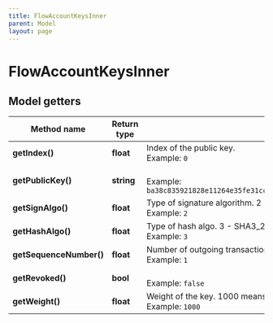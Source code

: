```yaml
---
title: FlowAccountKeysInner
parent: Model
layout: page
---
```


# FlowAccountKeysInner

## Model getters

Method name | Return type | Description | Notes
------------ | ------------- | ------------- | -------------
**getIndex()** | **float** | Index of the public key. <br>Example: `0` | [optional]
**getPublicKey()** | **string** |  <br>Example: `ba38c835921828e11264e35fe31cc5ad90149f803fd3106e1dd1df49567a05714ed2bf5e42d58b4fef7eb9b0f7121f446d9b607216fdf04459e007b053288287` | [optional]
**getSignAlgo()** | **float** | Type of signature algorithm. 2 - ECDSA_secp256k1 <br>Example: `2` | [optional]
**getHashAlgo()** | **float** | Type of hash algo. 3 - SHA3_256 <br>Example: `3` | [optional]
**getSequenceNumber()** | **float** | Number of outgoing transactions for this public key. <br>Example: `1` | [optional]
**getRevoked()** | **bool** |  <br>Example: `false` | [optional]
**getWeight()** | **float** | Weight of the key. 1000 means single signature necessary. <br>Example: `1000` | [optional]

